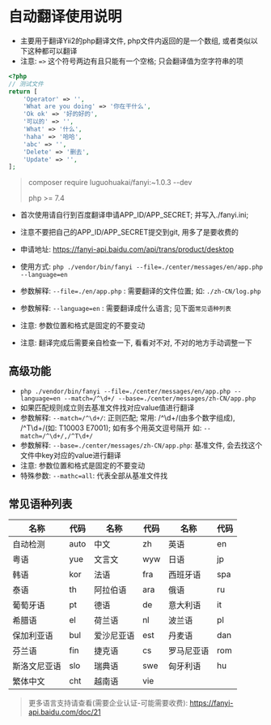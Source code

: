 # 自动翻译使用说明

* 主要用于翻译Yii2的php翻译文件, php文件内返回的是一个数组, 或者类似以下这种都可以翻译
* 注意: `=>` 这个符号两边有且只能有一个空格; 只会翻译值为空字符串的项

```php
<?php
// 测试文件
return [
    'Operator' => '',
    'What are you doing' => '你在干什么',
    'Ok ok' => '好的好的',
    '可以的' => '',
    'What' => '什么',
    'haha' => '哈哈',
    'abc' => '',
    'Delete' => '删去',
    'Update' => '',
];
```

> composer require luguohuakai/fanyi:~1.0.3 --dev
>
> php >= 7.4

* 首次使用请自行到百度翻译申请APP_ID/APP_SECRET; 并写入./fanyi.ini;
* 注意不要把自己的APP_ID/APP_SECRET提交到git, 用多了是要收费的
* 申请地址: https://fanyi-api.baidu.com/api/trans/product/desktop

* 使用方式: `php ./vendor/bin/fanyi --file=./center/messages/en/app.php --language=en`

* 参数解释: `--file=./en/app.php` : 需要翻译的文件位置; 如: `./zh-CN/log.php`
* 参数解释: `--language=en` : 需要翻译成什么语言; 见下面`常见语种列表`
* 注意: 参数位置和格式是固定的不要变动
* 注意: 翻译完成后需要亲自检查一下, 看看对不对, 不对的地方手动调整一下

## 高级功能

* `php ./vendor/bin/fanyi --file=./center/messages/en/app.php --language=en --match=/^\d+/ --base=./center/messages/zh-CN/app.php`
* 如果匹配规则成立则去基准文件找对应value值进行翻译
* 参数解释: `--match=/^\d+/`: 正则匹配; 常用: /^\d+/(由多个数字组成), /^T\d+/(如: T10003 E7001); 如有多个用英文逗号隔开 如: `--match=/^\d+/,/^T\d+/`
* 参数解释: `--base=./center/messages/zh-CN/app.php`: 基准文件, 会去找这个文件中key对应的value进行翻译
* 注意: 参数位置和格式是固定的不要变动
* 特殊参数: `--mathc=all`: 代表全部从基准文件找

## 常见语种列表

| 名称     | 代码   | 名称    | 代码  | 名称    | 代码  |
|--------|------|-------|-----|-------|-----|
| 自动检测   | auto | 中文    | zh  | 英语    | en  |
| 粤语     | yue  | 文言文   | wyw | 日语    | jp  |
| 韩语     | kor  | 法语    | fra | 西班牙语  | spa |
| 泰语     | th   | 阿拉伯语  | ara | 俄语    | ru  |
| 葡萄牙语   | pt   | 德语    | de  | 意大利语  | it  |
| 希腊语    | el   | 荷兰语   | nl  | 波兰语   | pl  |
| 保加利亚语  | bul  | 爱沙尼亚语 | est | 丹麦语   | dan |
| 芬兰语    | fin  | 捷克语   | cs  | 罗马尼亚语 | rom |
| 斯洛文尼亚语 | slo  | 瑞典语   | swe | 匈牙利语  | hu  |
| 繁体中文   | cht  | 越南语   | vie | 	     ||

> 更多语言支持请查看(需要企业认证-可能需要收费): https://fanyi-api.baidu.com/doc/21
